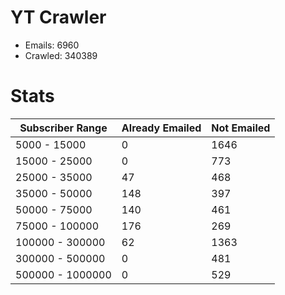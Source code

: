 # YT Crawler
- Emails: 6960
- Crawled: 340389

# Stats
| Subscriber Range  | Already Emailed | Not Emailed |
|-------|-------|-------|
| 5000 - 15000 | 0 | 1646 |
| 15000 - 25000 | 0 | 773 |
| 25000 - 35000 | 47 | 468 |
| 35000 - 50000 | 148 | 397 |
| 50000 - 75000 | 140 | 461 |
| 75000 - 100000 | 176 | 269 |
| 100000 - 300000 | 62 | 1363 |
| 300000 - 500000 | 0 | 481 |
| 500000 - 1000000 | 0 | 529 |
